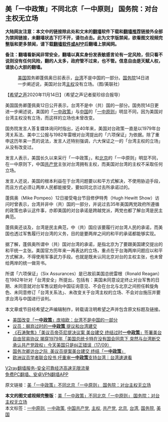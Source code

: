 <h2>美「一中政策」不同北京「一中原则」 国务院：对台主权无立场</h2> <p class="notice"><b>大陆网友注意：本文中的链接除此处和文末的<a href="https://github.com/bannedbook/fanqiang" >翻墙</a>软件下载和<a href="https://github.com/killgcd/justmysocks/blob/master/README.md">翻墙推荐</a>链接外全部为禁网链接，未翻墙状态下打不开，请勿点击。此为文字版禁闻，欲看图文视频完整版和更多禁闻，请下载<a href="https://github.com/bannedbook/fanqiang">翻墙软件或APP</a>后翻墙上禁闻网。</p><p>备注：翻墙看新闻非常安全，翻墙以真实身份发表敏感言论有一定风险，但只看不说则没有任何风险，翻的人太多，政府管不过来，也不管。信息自由是天赋人权，请放心大胆的翻墙。</b></p>  <div class="entry"> <figure><figcaption><a href="https://www.bannedbook.org/bnews/tag/%e7%be%8e%e5%9b%bd/" class="st_tag internal_tag" rel="tag" title="标签 美国 下的日志">美国</a>国务卿蓬佩奥日前表示，<a href="https://www.bannedbook.org/bnews/tag/%e5%8f%b0%e6%b9%be/" class="st_tag internal_tag" rel="tag" title="标签 台湾 下的日志">台湾</a>不是中国的一部分。<a href="https://www.bannedbook.org/bnews/tag/%e5%9b%bd%e5%8a%a1%e9%99%a2/" class="st_tag internal_tag" rel="tag" title="标签 国务院 下的日志">国务院</a>14日进一步阐述说，美国对台湾<a href="https://www.bannedbook.org/bnews/tag/%E4%B8%BB%E6%9D%83/" class="st_tag internal_tag" rel="tag" title="标签 主权 下的日志">主权</a>没有立场。（图/美联社）</figcaption></figure> <p>【<span class='wp_keywordlink_affiliate'><a href="https://www.soundofhope.org" title="希望之声" target="_blank">希望之声</a></span>2020年11月14日】（希望之声记者斐珍综合报导）</p> <p>美国国务卿蓬佩奥12日公开表示，台湾不是中（共）国的一部分。国务院14日更进一步阐述说，美国的「<a href="https://www.bannedbook.org/bnews/tag/%e4%b8%80%e4%b8%ad%e6%94%bf%e7%ad%96/" class="st_tag internal_tag" rel="tag" title="标签 一中政策 下的日志">一中政策</a>」与<span class='wp_keywordlink_affiliate'><a href="https://www.bannedbook.org/" title="中国" target="_blank">中国</a></span>的「<a href="https://www.bannedbook.org/bnews/tag/%E4%B8%80%E4%B8%AD%E5%8E%9F%E5%88%99/" class="st_tag internal_tag" rel="tag" title="标签 一中原则 下的日志">一中原则</a>」明显不同，因为美国对台湾主权没有立场，而这样的立场也未曾改变。</p> <p>国务院发言人答复媒体询问时指出，近40年来，美国对台政策一直是以1979年台湾关系法、美中三公报与1982年雷根对台湾提出的「六项保证」为依据。除了重申这历年来一贯的说法，发言人还特别强调，六大保证之一的「台湾主权的立场」从没有改变过。</p>  <p>发言人表示，美国长久以来采行「一中政策」，和<a href="https://www.bannedbook.org/bnews/tag/%e5%8c%97%e4%ba%ac/" class="st_tag internal_tag" rel="tag" title="标签 北京 下的日志">北京</a>的「一中原则」明显不同，在一中原则下，中国<a href="https://www.bannedbook.org/bnews/tag/%e5%85%b1%e4%ba%a7%e5%85%9a/" class="st_tag internal_tag" rel="tag" title="标签 共产党 下的日志">共产党</a>主张对台湾拥有主权，而美国对台湾的主权不采取任何立场。</p> <p>发言人还说，美国的根本利益在于台湾问题要以和平方式解决，不使用胁迫手段，而且方式必须让两岸人民都能接受，要如同北京过去所承诺过的。</p> <p>蓬佩奥（Mike Pompeo）12日接受电台节目修伊特秀（Hugh Hewitt Show）访问时曾表示，台湾并非中（共）国的一部分，并说过去35年美国两党政府所遵循的政策也承认这件事，亦即美国的对台承诺是跨越党派，两党也都了解台湾是民主典范。</p>  <p>蓬佩奥还谈及，台湾是民主典范，中（共）国应该要履行对台湾人民的承诺，而美国也透过军售履行对台湾的义务，目的是要两岸之间的和平的承诺都能够实现。</p> <p>据了解，蓬佩奥所谓中（共）国对台湾的承诺，是指北京为了要跟美国建交提出的和平统一主张。美国官方历年来一再表达的立场，重点在于台海两岸问题应以和平方式解决，不得使用军事武力手段。也就是既未认同北京对台的主权主张，也未曾给两岸的统一做背书。</p> <p>所谓「六项保证」（Six Assurances）是已故前美国总统雷根（Ronald Reagan）在1982年针对「台湾安全」所提出，包括有：美国未同意设定终止对台军售的日期、未同意就对台军售议题向中国征询意见、不会在台北与北京之间担任斡旋角色、未同意修订「台湾关系法」、未改变关于台湾主权的立场、不会对台施压并要求台湾与中国进行谈判。</p>  <p>本文章或节目经希望之声编辑制作，转载请注明希望之声并包含原文标题及链接。</p> <ul class='op-related-articles' title='相关阅读'> <li><a href='https://www.bannedbook.org/bnews/baitai/20201113/1430607.html' target='_blank'>美国改变「<b>一中政策</b>」庞培欧：台湾不是中国的一部分</a></li> <li><a href='https://www.bannedbook.org/bnews/cnnews/hknews/20200918/1398697.html' target='_blank'>议员：摒弃过时的<b>一中政策</b> 提议和台湾建交</a></li> <li><a href='https://www.bannedbook.org/bnews/bannedvideo/20200918/1398642.html' target='_blank'>《石涛聚焦》「美议员帝芬尼提决议案 美台建交 终结过时<b>一中政策</b>」签署美台自由贸易协议 揭穿1979年「美国总统卡特在没有国会同意下 突然与台湾断交 承认共产党政权」今天美国只是纠正错误（17/09）</a></li> <li><a href='https://www.bannedbook.org/bnews/comments/20200918/1398509.html' target='_blank'>国务次卿访台之际  美议员提案美台建交 终结「<b>一中政策</b>」</a></li> <li><a href='https://www.bannedbook.org/bnews/taiwannews/20200915/1396583.html' target='_blank'>欧洲议员学者联合投书 吁重审<b>一中政策</b>支持台湾｜台湾速速看</a></li> </ul> <p class="texttj"> <a href="https://www.bannedbook.org/forum23/topic22702.html" target="_blank">V2ray翻墙服务-安全可靠经济高速无限流量</a><br/> <a href="https://github.com/bannedbook/fanqiang/wiki/%E7%A6%81%E9%97%BB%E7%BD%91%E5%AE%89%E5%8D%93%E7%BF%BB%E5%A2%99%E6%96%B0%E9%97%BBAPP" target="_blank">免费PC翻墙、安卓VPN翻墙APP</a></p><p>原文链接：<a class="src_link"  href="https://www.soundofhope.org/post/443056" target="_blank">美「一中政策」不同北京「一中原则」 国务院：对台主权无立场</a></p><a name='sharetosocial'></a>       <div><b>本文的图文或视频完整版</b>：<a href='https://www.bannedbook.org/bnews/comments/20201115/1431396.html'>美「一中政策」不同北京「一中原则」 国务院：对台主权无立场</a></div>  </div><!--END ENTRY--> <div class="postfooter"> <div>本文标签：<a href="https://www.bannedbook.org/bnews/tag/%E4%B8%80%E4%B8%AD%E5%8E%9F%E5%88%99/" rel="tag">一中原则</a>, <a href="https://www.bannedbook.org/bnews/tag/%e4%b8%80%e4%b8%ad%e6%94%bf%e7%ad%96/" rel="tag">一中政策</a>, <a href="https://www.bannedbook.org/bnews/tag/%e4%b8%ad%e5%9b%bd%e5%85%b1%e4%ba%a7%e5%85%9a/" rel="tag">中国共产党</a>, <a href="https://www.bannedbook.org/bnews/tag/%E4%B8%BB%E6%9D%83/" rel="tag">主权</a>, <a href="https://www.bannedbook.org/bnews/tag/%e5%85%b1%e4%ba%a7%e5%85%9a/" rel="tag">共产党</a>, <a href="https://www.bannedbook.org/bnews/tag/%e5%8c%97%e4%ba%ac/" rel="tag">北京</a>, <a href="https://www.bannedbook.org/bnews/tag/%e5%8f%b0%e6%b9%be/" rel="tag">台湾</a>, <a href="https://www.bannedbook.org/bnews/tag/%e5%9b%bd%e5%8a%a1%e9%99%a2/" rel="tag">国务院</a>, <a href="https://www.bannedbook.org/bnews/tag/%e7%be%8e%e5%9b%bd/" rel="tag">美国</a></div>  </div><!--END POSTFOOTER--> 